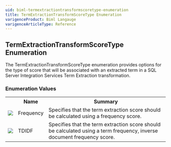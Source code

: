```yaml
---
uid: biml-termextractiontransformscoretype-enumeration
title: TermExtractionTransformScoreType Enumeration
varigenceProduct: Biml Langauge
varigenceArticleType: Reference
---
```


## TermExtractionTransformScoreType Enumeration<div class="LanguageSummary"><div class ="SummaryItem">The TermExtractionTransformScoreType enumeration provides options for the type of score that will be associated with an extracted term in a SQL Server Integration Services Term Extraction transformation.</div></div><div class="EnumValueGroup">### Enumeration Values<table id="EnumValue" class="MemberList"><tbody><tr><th class="MemberTypeIconColumnHeader">&nbsp;</th><th class="MemberNameColumnHeader">Name</th><th class="MemberSummaryColumnHeader">Summary</th></tr><tr class="cd0"><td align="center" class="MemberTypeIcon"><img src="enumValue.png"></img></td><td class="MemberName">Frequency</td><td class="MemberSummary"><div class ="SummaryItem">Specifies that the term extraction score should be calculated using a frequency score.</div></td></tr><tr class="cd1"><td align="center" class="MemberTypeIcon"><img src="enumValue.png"></img></td><td class="MemberName">TDIDF</td><td class="MemberSummary"><div class ="SummaryItem">Specifies that the term extraction score should be calculated using a term frequency, inverse document frequency score.</div></td></tr></tbody></table></div>